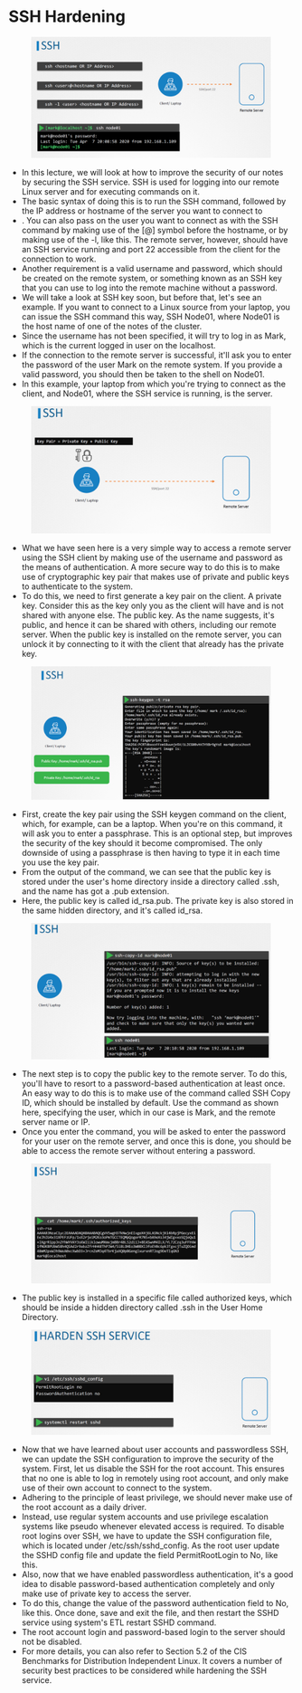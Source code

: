 # SSH Hardening

<figure><img src="../.gitbook/assets/image (188).png" alt=""><figcaption></figcaption></figure>

* In this lecture, we will look at how to improve the security of our notes by securing the SSH service. SSH is used for logging into our remote Linux server and for executing commands on it.&#x20;
* The basic syntax of doing this is to run the SSH command, followed by the IP address or hostname of the server you want to connect to
* . You can also pass on the user you want to connect as with the SSH command by making use of the \[@] symbol before the hostname, or by making use of the -l, like this. The remote server, however, should have an SSH service running and port 22 accessible from the client for the connection to work.
* Another requirement is a valid username and password, which should be created on the remote system, or something known as an SSH key that you can use to log into the remote machine without a password.
* We will take a look at SSH key soon, but before that, let's see an example. If you want to connect to a Linux source from your laptop, you can issue the SSH command this way, SSH Node01, where Node01 is the host name of one of the notes of the cluster.
* Since the username has not been specified, it will try to log in as Mark, which is the current logged in user on the localhost.
* If the connection to the remote server is successful, it'll ask you to enter the password of the user Mark on the remote system. If you provide a valid password, you should then be taken to the shell on Node01.
* In this example, your laptop from which you're trying to connect as the client, and Node01, where the SSH service is running, is the server.

<figure><img src="../.gitbook/assets/image (189).png" alt=""><figcaption></figcaption></figure>

* What we have seen here is a very simple way to access a remote server using the SSH client by making use of the username and password as the means of authentication. A more secure way to do this is to make use of cryptographic key pair that makes use of private and public keys to authenticate to the system.
* To do this, we need to first generate a key pair on the client. A private key. Consider this as the key only you as the client will have and is not shared with anyone else. The public key. As the name suggests, it's public, and hence it can be shared with others, including our remote server. When the public key is installed on the remote server, you can unlock it by connecting to it with the client that already has the private key.



<figure><img src="../.gitbook/assets/image (190).png" alt=""><figcaption></figcaption></figure>

* First, create the key pair using the SSH keygen command on the client, which, for example, can be a laptop. When you're on this command, it will ask you to enter a passphrase. This is an optional step, but improves the security of the key should it become compromised. The only downside of using a passphrase is then having to type it in each time you use the key pair.
* From the output of the command, we can see that the public key is stored under the user's home directory inside a directory called .ssh, and the name has got a .pub extension.
* Here, the public key is called id\_rsa.pub. The private key is also stored in the same hidden directory, and it's called id\_rsa.

<figure><img src="../.gitbook/assets/image (191).png" alt=""><figcaption></figcaption></figure>

* The next step is to copy the public key to the remote server. To do this, you'll have to resort to a password-based authentication at least once. An easy way to do this is to make use of the command called SSH Copy ID, which should be installed by default. Use the command as shown here, specifying the user, which in our case is Mark, and the remote server name or IP.
* Once you enter the command, you will be asked to enter the password for your user on the remote server, and once this is done, you should be able to access the remote server without entering a password.

<figure><img src="../.gitbook/assets/image (192).png" alt=""><figcaption></figcaption></figure>

* The public key is installed in a specific file called authorized keys, which should be inside a hidden directory called .ssh in the User Home Directory.

<figure><img src="../.gitbook/assets/image (193).png" alt=""><figcaption></figcaption></figure>

* Now that we have learned about user accounts and passwordless SSH, we can update the SSH configuration to improve the security of the system. First, let us disable the SSH for the root account. This ensures that no one is able to log in remotely using root account, and only make use of their own account to connect to the system.
* Adhering to the principle of least privilege, we should never make use of the root account as a daily driver.
* Instead, use regular system accounts and use privilege escalation systems like pseudo whenever elevated access is required. To disable root logins over SSH, we have to update the SSH configuration file, which is located under /etc/ssh/sshd\_config. As the root user update the SSHD config file and update the field PermitRootLogin to No, like this.
* Also, now that we have enabled passwordless authentication, it's a good idea to disable password-based authentication completely and only make use of private key to access the server.
* To do this, change the value of the password authentication field to No, like this. Once done, save and exit the file, and then restart the SSHD service using system's ETL restart SSHD command.
* The root account login and password-based login to the server should not be disabled.
* For more details, you can also refer to Section 5.2 of the CIS Benchmarks for Distribution Independent Linux. It covers a number of security best practices to be considered while hardening the SSH service.
